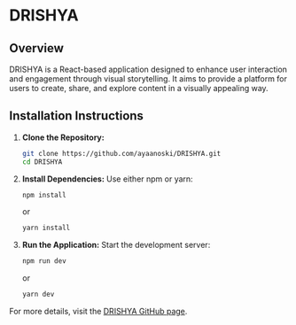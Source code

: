 # DRISHYA

## Overview
DRISHYA is a React-based application designed to enhance user interaction and engagement through visual storytelling. It aims to provide a platform for users to create, share, and explore content in a visually appealing way.

## Installation Instructions

1. **Clone the Repository:**
   ```bash
   git clone https://github.com/ayaanoski/DRISHYA.git
   cd DRISHYA
   ```

2. **Install Dependencies:**
   Use either npm or yarn:
   ```bash
   npm install
   ```
   or
   ```bash
   yarn install
   ```

3. **Run the Application:**
   Start the development server:
   ```bash
   npm run dev
   ```
   or
   ```bash
   yarn dev
   ```

For more details, visit the [DRISHYA GitHub page](https://github.com/ayaanoski/DRISHYA).
